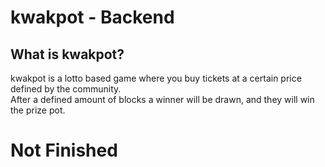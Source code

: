 # kwakpot - Backend

## What is kwakpot?

kwakpot is a lotto based game where you buy tickets at a certain price defined by the community. <br>
After a defined amount of blocks a winner will be drawn, and they will win the prize pot.

# Not Finished
